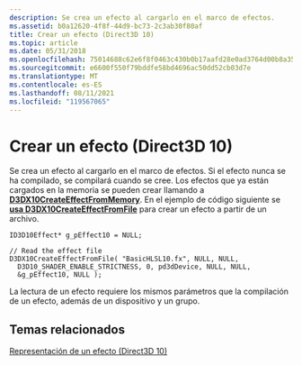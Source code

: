 ```yaml
---
description: Se crea un efecto al cargarlo en el marco de efectos.
ms.assetid: b0a12620-4f8f-44d9-bc73-2c3ab30f80af
title: Crear un efecto (Direct3D 10)
ms.topic: article
ms.date: 05/31/2018
ms.openlocfilehash: 75014688c62e6f8f0463c430b0b17aafd28e0ad3764d00b8a357a6613565d87d
ms.sourcegitcommit: e6600f550f79bddfe58bd4696ac50dd52cb03d7e
ms.translationtype: MT
ms.contentlocale: es-ES
ms.lasthandoff: 08/11/2021
ms.locfileid: "119567065"
---
```

# <a name="create-an-effect-direct3d-10"></a>Crear un efecto (Direct3D 10)

Se crea un efecto al cargarlo en el marco de efectos. Si el efecto nunca se ha compilado, se compilará cuando se cree. Los efectos que ya están cargados en la memoria se pueden crear llamando a [**D3DX10CreateEffectFromMemory**](d3dx10createeffectfrommemory.md). En el ejemplo de código siguiente se [**usa D3DX10CreateEffectFromFile**](d3dx10createeffectfromfile.md) para crear un efecto a partir de un archivo.


```
ID3D10Effect* g_pEffect10 = NULL; 

// Read the effect file 
D3DX10CreateEffectFromFile( "BasicHLSL10.fx", NULL, NULL,
  D3D10_SHADER_ENABLE_STRICTNESS, 0, pd3dDevice, NULL, NULL, 
  &g_pEffect10, NULL );
```



La lectura de un efecto requiere los mismos parámetros que la compilación de un efecto, además de un dispositivo y un grupo.

## <a name="related-topics"></a>Temas relacionados

<dl> <dt>

[Representación de un efecto (Direct3D 10)](d3d10-graphics-programming-guide-effects-render.md)
</dt> </dl>

 

 



